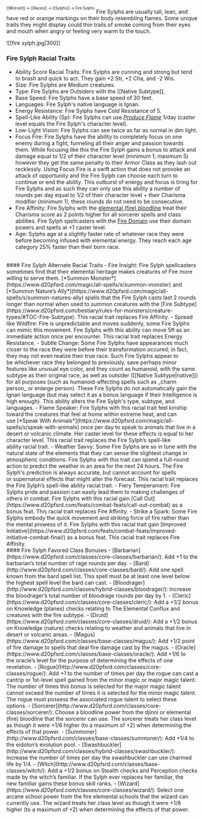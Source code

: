 <sup><sup>[[Mistveil]] → [[Races]] → [[Sylphs]] → Fire Sylphs</sup></sup>
Fire Sylphs are usually tall, lean, and have red or orange markings on their body resembling flames. Some unique traits they might display could thin trails of smoke coming from their eyes and mouth when angry or feeling very warm to the touch.

![[fire sylph.jpg|300]]

### Fire Sylph Racial Traits
- Ability Score Racial Traits: Fire Sylphs are cunning and strong but tend to brash and quick to act. They gain +2 Str, +2 Cha, and -2 Wis.
- Size: Fire Sylphs are Medium creatures.
- Type: Fire Sylphs are Outsiders with the [[Native Subtype]].
- Base Speed: Fire Sylphs have a base speed of 30 feet.
- Languages: Fire Sylph's native language is Ignan.
- Energy Resistance: Fire Sylphs have Cold Resistance of 5.
- Spell-Like Ability (Sp): Fire Sylphs can use [*Produce Flame*](https://www.d20pfsrd.com/magic/all-spells/p/produce-flame/) 1/day (caster level equals the Fire Sylph's character level).
- Low-Light Vision: Fire Sylphs can see twice as far as normal in dim light.
- Focus Fire: Fire Sylphs have the ability to completely focus on one enemy during a fight, funneling all their anger and passion towards them. While focusing like this the Fire Sylph gains a bonus to attack and damage equal to 1/2 of their character level (minimum 1; maximum 5) however they get the same penalty to their Armor Class as they lash out recklessly. Using Focus Fire is a swift action that does not provoke an attack of opportunity and the Fire Sylph can choose each turn to continue or end the ability. This outburst of energy and focus is tiring for Fire Sylphs and as such they can only use this ability a number of rounds per day equal to 1/2 of their character level + their Charisma modifier (minimum 1), these rounds do not need to be consecutive.
- Fire Affinity: Fire Sylphs with the [elemental (fire) bloodline](https://www.d20pfsrd.com/classes/core-classes/sorcerer/bloodlines/bloodlines-from-paizo/elemental-bloodline) treat their Charisma score as 2 points higher for all sorcerer spells and class abilities. Fire Sylph spellcasters with the [Fire Domain](https://www.d20pfsrd.com/classes/core-classes/cleric/domains/paizo-domains/fire-domain/) use their domain powers and spells at +1 caster level.
- Age: Sylphs age at a slightly faster rate of whatever race they were before becoming infused with elemental energy. They reach each age category 25% faster than their born race.
<br>
#### Fire Sylph Alternate Racial Traits
- Fire Insight: Fire Sylph spellcasters sometimes find that their elemental heritage makes creatures of Fire more willing to serve them. [*Summon Monster*](https://www.d20pfsrd.com/magic/all-spells/s/summon-monster) and [*Summon Nature’s Ally*](https://www.d20pfsrd.com/magic/all-spells/s/summon-natures-ally) spells that the Fire Sylph casts last 2 rounds longer than normal when used to summon creatures with the [Fire Subtype](https://www.d20pfsrd.com/bestiary/rules-for-monsters/creature-types/#TOC-Fire-Subtype). This racial trait replaces Fire Affinity.
- Spread like Wildfire: Fire is unpredictable and moves suddenly, some Fire Sylphs can mimic this movement. Fire Sylphs with this ability can move 5ft as an immediate action once per encounter. This racial trait replaces Energy Resistance.
- Subtle Change: Some Fire Sylphs have appearances much closer to the race they were before their transformation occured; in fact, they may not even realize their true race. Such Fire Sylphs appear to be whichever race they belonged to previously, save perhaps minor features like unusual eye color, and they count as humanoid, with the same subtype as their original race, as well as outsider ([[Native Subtype|native]]) for all purposes (such as humanoid-affecting spells such as _charm person_ or enlarge person). These Fire Sylphs do not automatically gain the Ignan language (but may select it as a bonus language if their Intelligence is high enough). This ability alters the Fire Sylph's type, subtype, and languages.
- Flame Speaker: Fire Sylphs with this racial trait feel kinship toward the creatures that feel at home within extreme heat, and can use [*Speak With Animals*](https://www.d20pfsrd.com/magic/all-spells/s/speak-with-animals) once per day to speak to animals that live in a desert or volcanic climate. Her caster level for these effects is equal to her character level. This racial trait replaces the Fire Sylph’s spell-like ability racial trait.
- Weather Savvy: Some Fire Sylphs are so in tune with the natural state of the elements that they can sense the slightest change in atmospheric conditions. Fire Sylphs with this trait can spend a full-round action to predict the weather in an area for the next 24 hours. The Fire Sylph's prediction is always accurate, but cannot account for spells or supernatural effects that might alter the forecast. This racial trait replaces the Fire Sylph’s spell-like ability racial trait.
- Fiery Temperament: Fire Sylphs pride and passion can easily lead them to making challenges of others in combat. Fire Sylphs with this racial gain [Call Out](https://www.d20pfsrd.com/feats/combat-feats/call-out-combat) as a bonus feat. This racial trait replaces Fire Affinity.
- Strike a Spark: Some Fire Sylphs embody the quick movement and striking force of fire rather than the mental prowess of it. Fire Sylphs with this racial trait gain [Improved Initiative](https://www.d20pfsrd.com/feats/combat-feats/improved-initiative-combat-final/) as a bonus feat. This racial trait replaces Fire Affinity.
<br>
#### Fire Sylph Favored Class Bonuses
- [Barbarian](https://www.d20pfsrd.com/classes/core-classes/barbarian/): Add +1 to the barbarian’s total number of rage rounds per day.
- [Bard](http://www.d20pfsrd.com/classes/core-classes/bard/): Add one spell known from the bard spell list. This spell must be at least one level below the highest spell level the bard can cast.
- [Bloodrager](http://www.d20pfsrd.com/classes/hybrid-classes/bloodrager/): Increase the bloodrager’s total number of bloodrage rounds per day by 1.
- [Cleric](https://www.d20pfsrd.com/classes/core-classes/cleric/): Add a +1/2 bonus on Knowledge (planes) checks relating to The Elemental Conflux and creatures with the fire subtype.
- [Druid](https://www.d20pfsrd.com/classes/core-classes/druid/): Add a +1/2 bonus on Knowledge (nature) checks relating to weather and animals that live in desert or volcanic areas.
- [Magus](https://www.d20pfsrd.com/classes/base-classes/magus/): Add +1/2 point of fire damage to spells that deal fire damage cast by the magus.
- [Oracle](https://www.d20pfsrd.com/classes/base-classes/oracle/): Add +1/6 to the oracle’s level for the purpose of determining the effects of one revelation.
- [Rogue](http://www.d20pfsrd.com/classes/core-classes/rogue/): Add +1 to the number of times per day the rogue can cast a cantrip or 1st-level spell gained from the minor magic or major magic talent. The number of times this bonus is selected for the major magic talent cannot exceed the number of times it is selected for the minor magic talent. The rogue must possess the associated rogue talent to select these options.
- [Sorcerer](http://www.d20pfsrd.com/classes/core-classes/sorcerer/): Choose a bloodline power from the djinni or elemental (fire) bloodline that the sorcerer can use. The sorcerer treats her class level as though it were +1/6 higher (to a maximum of +2) when determining the effects of that power.
- [Summoner](http://www.d20pfsrd.com/classes/base-classes/summoner/): Add +1/4 to the eidolon’s evolution pool.
- [Swashbuckler](http://www.d20pfsrd.com/classes/hybrid-classes/swashbuckler/): Increase the number of times per day the swashbuckler can use charmed life by 1/4.
- [Witch](http://www.d20pfsrd.com/classes/base-classes/witch/): Add a +1/2 bonus on Stealth checks and Perception checks made by the witch’s familiar. If the Sylph ever replaces her familiar, the new familiar gains these bonus skill ranks.
- [Wizard](https://www.d20pfsrd.com/classes/core-classes/wizard/): Select one arcane school power from the fire elemental schools that the wizard can currently use. The wizard treats her class level as though it were +1/6 higher (to a maximum of +2) when determining the effects of that power.